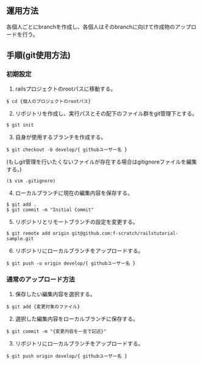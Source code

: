 ## 運用方法
各個人ごとにbranchを作成し、各個人はそのbranchに向けて作成物のアップロードを行う。

## 手順(git使用方法)
### 初期設定
1. railsプロジェクトのrootパスに移動する。

```
$ cd {個人のプロジェクトのrootパス}
```

2. リポジトリを作成し、実行パスとその配下のファイル群をgit管理下とする。

```
$ git init
```

3. 自身が使用するブランチを作成する。

```
$ git checkout -b develop/{ githubユーザー名 }
```

(もしgit管理を行いたくないファイルが存在する場合はgitignoreファイルを編集する。)

```
($ vim .gitignore)
```

4. ローカルブランチに現在の編集内容を保存する。

```
$ git add .
$ git commit -m "Initial Commit"
```

5. リポジトリとリモートブランチの設定を変更する。

```
$ git remote add origin git@github.com:f-scratch/railstutorial-sample.git
```

6. リポジトリにローカルブランチをアップロードする。

```
$ git push -u origin develop/{ githubユーザー名 }
```

### 通常のアップロード方法
1. 保存したい編集内容を選択する。

```
$ git add {変更対象のファイル}
```

2. 選択した編集内容をローカルブランチに保存する。

```
$ git commit -m "{変更内容を一言で記述}"
```

3. リポジトリにローカルブランチをアップロードする。

```
$ git push origin develop/{ githubユーザー名 }
```
